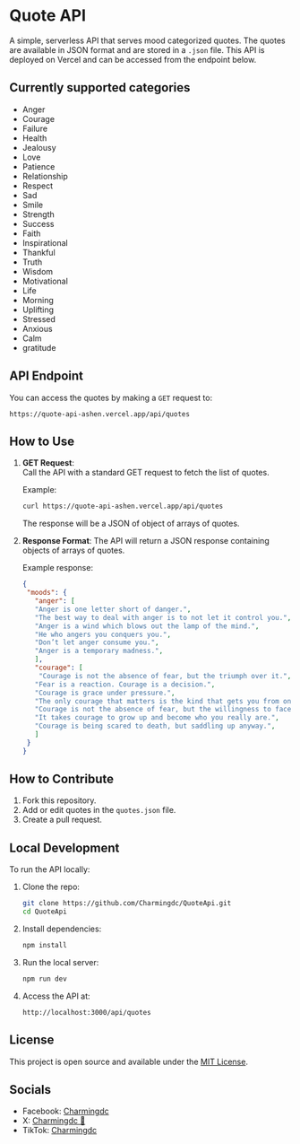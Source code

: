 
# Quote API

A simple, serverless API that serves mood categorized quotes. The quotes are available in JSON format and are stored in a `.json` file. This API is deployed on Vercel and can be accessed from the endpoint below.

## Currently supported categories 
- Anger
- Courage 
- Failure 
- Health 
- Jealousy 
- Love
- Patience 
- Relationship
- Respect 
- Sad
- Smile
- Strength 
- Success 
- Faith 
- Inspirational 
- Thankful 
- Truth
- Wisdom
- Motivational 
- Life
- Morning
- Uplifting
- Stressed 
- Anxious
- Calm
- gratitude 


## API Endpoint

You can access the quotes by making a `GET` request to:

```
https://quote-api-ashen.vercel.app/api/quotes
```

## How to Use

1. **GET Request**:  
   Call the API with a standard GET request to fetch the list of quotes.
   
   Example:
   ```bash
   curl https://quote-api-ashen.vercel.app/api/quotes
   ```
   The response will be a JSON of object of arrays of quotes.

2. **Response Format**:
   The API will return a JSON response containing objects of arrays of quotes.

   Example response:
   ```json
   {
    "moods": {
      "anger": [
      "Anger is one letter short of danger.",
      "The best way to deal with anger is to not let it control you.",
      "Anger is a wind which blows out the lamp of the mind.",
      "He who angers you conquers you.",
      "Don’t let anger consume you.",
      "Anger is a temporary madness.",
      ],
      "courage": [
       "Courage is not the absence of fear, but the triumph over it.",
      "Fear is a reaction. Courage is a decision.",
      "Courage is grace under pressure.",
      "The only courage that matters is the kind that gets you from one moment to the next.",
      "Courage is not the absence of fear, but the willingness to face it.",
      "It takes courage to grow up and become who you really are.",
      "Courage is being scared to death, but saddling up anyway.",
      ]
    }
   }
   ```

## How to Contribute

1. Fork this repository.
2. Add or edit quotes in the `quotes.json` file.
3. Create a pull request.

## Local Development

To run the API locally:

1. Clone the repo:
   ```bash
   git clone https://github.com/Charmingdc/QuoteApi.git
   cd QuoteApi
   ```

2. Install dependencies:
   ```bash
   npm install
   ```

3. Run the local server:
   ```bash
   npm run dev
   ```

4. Access the API at:
   ```
   http://localhost:3000/api/quotes
   ```

## License

This project is open source and available under the [MIT License](LICENSE).


## Socials
- Facebook: [Charmingdc](https://www.facebook.com/profile.php?id=61554495275289)
- X: [Charmingdc 🎯](https://x.com/Charmingdc01?t=Ui8naP3g7jA6NoejvGyoGQ&s=09)
- TikTok: [Charmingdc](https://www.tiktok.com/@charmingdc01?_t=8rOvHIYhIJE&_r=1)